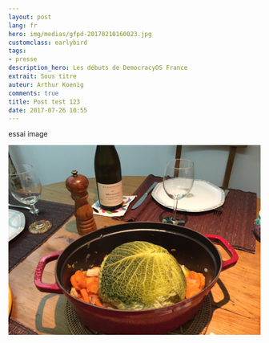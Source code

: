 ```yaml
---
layout: post
lang: fr
hero: img/medias/gfpd-20170210160023.jpg
customclass: earlybird
tags:
- presse
description_hero: Les débuts de DemocracyOS France
extrait: Sous titre
auteur: Arthur Koenig
comments: true
title: Post test 123
date: 2017-07-26 10:55
---
```



essai image

![](/img/medias/IMG_4053.JPG)

